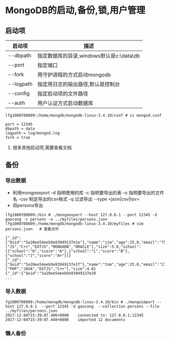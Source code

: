


# MongoDB的启动,备份,锁,用户管理

## 启动项
|启动项| 描述 |
|----|----|
|--dbpath| 指定数据库的目录,windows默认是c:\data\db|
|--port|指定端口|
|--fork|用守护进程的方式启动mongodb|
|--logpath|指定用日志的输出路径,默认是控制台|
|--config|指定启动项的文件路径|
|--auth|用户认证方式启动数据库|

```
lfg1000708009:/home/mongdb/mongodb-linux-3.4.10/conf # vi mongod.conf 

port = 12345
dbpath = data
logpath = log/mongod.log
fork = true

```
1. 很多其他启动项,需要查看文档

## 备份

### 导出数据
* 利用mongoexport
-d 指明使用的库
-c 指明要导出的表
-o 指明要导出的文件名
-csv 制定导出的csv格式
-q 过滤导出
--type <json|csv|tsv>
* 将persons导出
```
lfg1000708009:/bin # ./mongoexport --host 127.0.0.1 --port 12345 -d gaocong -c persons -o ../myfiles/persons.json
lfg1000708009:/home/mongdb/mongodb-linux-3.4.10/myfiles # vim persons.json   # 查看文件

{"_id":{"$oid":"5a20ee54eeb9a93949137e1e"},"name":"jim","age":25.0,"email":"75431457@qq.com","c":89.0,"m":96.0,"e":87.0,"country":"USA","books":["JS","C++","EXTJS","MONGODB","ORACLE"],"size":5.0,"school":[{"school":"K","score":"A"},{"school":"L","score":"B"},{"school":"J","score":"A+"}]}
{"_id":{"$oid":"5a20ee54eeb9a93949137e1f"},"name":"tom","age":25.0,"email":"214557457@qq.com","c":75.0,"m":66.0,"e":97.0,"country":"USA","books":["PHP","JAVA","EXTJS","C++"],"size":4.0}
{"_id":{"$oid":"5a20ee54eeb9a93949137e20
...
```

### 导入数据
```
fg1000708009:/home/mongdb/mongodb-linux-3.4.10/bin # ./mongoimport --host 127.0.0.1  --port 12345 -d gaocong  --collection persons --file ../myfiles/persons.json
2017-12-04T15:39:07.406+0800	connected to: 127.0.0.1:12345
2017-12-04T15:39:07.448+0800	imported 12 documents
```
### 懒人备份


